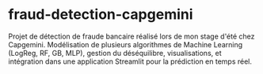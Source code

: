 # fraud-detection-capgemini
Projet de détection de fraude bancaire réalisé lors de mon stage d'été chez Capgemini. Modélisation de plusieurs algorithmes de Machine Learning (LogReg, RF, GB, MLP), gestion du déséquilibre, visualisations, et intégration dans une application Streamlit pour la prédiction en temps réel.
